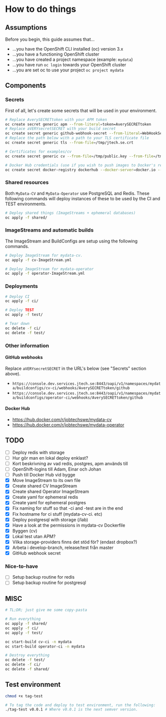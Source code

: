 # How to do things

## Assumptions

Before you begin, this guide assumes that...

- ...you have the OpenShift CLI installed (oc) version 3.x
- ...you have a functioning OpenShift cluster
- ...you have created a project namespace (example: `mydata`)
- ...you have run `oc login` towards your OpenShift cluster
- ...you are set oc to use your project `oc project mydata`

## Components

### Secrets

First of all, let's create some secrets that will be used in your environment.

```bash
# Replace AverySECRETtoken with your APM token
oc create secret generic apm --from-literal=token=AverySECRETtoken
# Replace aVERYsecretSECRET with your build secret
oc create secret generic github-webhook-secret --from-literal=WebHookSecretKey=aVERYsecretSECRET
# Replace the path below with a path to your TLS certificate file
oc create secret generic tls --from-file=/tmp/jtech.se.crt

# Certificates for examples/cv
oc create secret generic cv --from-file=/tmp/public.key --from-file=/tmp/private.key

# Docker Hub credentials (use if you wish to push images to Docker's registry)
oc create secret docker-registry dockerhub --docker-server=docker.io --docker-username=mydata --docker-password="mydata" --docker-email=code@mydata
```

### Shared resources

Both `MyData-CV` and `MyData-Operator` use PostgreSQL and Redis. These following commands will deploy instances of these to be used by the CI and TEST environments.

```bash
# Deploy shared things (ImageStreams + ephemeral databases)
oc apply -f shared/
```

### ImageStreams and automatic builds

The ImageStream and BuildConfigs are setup using the following commands.

```bash
# Deploy ImageStream for mydata-cv.
oc apply -f cv-ImageStream.yml

# Deploy ImageStream for mydata-operator
oc apply -f operator-ImageStream.yml
```

### Deployments

```bash
# Deploy CI
oc apply -f ci/

# Deploy TEST
oc apply -f test/

# Tear down
oc delete -f ci/
oc delete -f test/
```

### Other information

#### GitHub webhooks

Replace `aVERYsecretSECRET` in the URL's below (see "Secrets" section above).

- `https://console.dev.services.jtech.se:8443/oapi/v1/namespaces/mydata/buildconfigs/cv-ci/webhooks/AverySECRETtoken/github`
- `https://console.dev.services.jtech.se:8443/oapi/v1/namespaces/mydata/buildconfigs/operator-ci/webhooks/AverySECRETtoken/github`

#### Docker Hub

- https://hub.docker.com/r/jobtechswe/mydata-cv
- https://hub.docker.com/r/jobtechswe/mydata-operator

## TODO

- [ ] Deploy redis with storage
- [ ] Hur gör man en lokal deploy enklast?
- [ ] Kort beskrivning av vad redis, postgres, apm används till
- [ ] OpenShift-logins till Adam, Einar och Johan
- [ ] Push till Docker Hub vid bygge
- [x] Move ImageStream to its own file
- [x] Create shared CV ImageStream
- [x] Create shared Operator ImageStream
- [x] Create yaml for ephemeral redis
- [x] Create yaml for ephemeral postgres
- [x] Fix naming for stuff so that -ci and -test are in the end
- [x] Fix hostname for ci stuff (mydata-cv-ci. etc)
- [x] Deploy postgresql with storage (/lab)
- [x] Have a look at the permissions in mydata-cv Dockerfile
- [x] Byggen (cv)
- [x] Lokal test utan APM?
- [x] Vilka storage-providers finns det stöd för? (endast dropbox?)
- [x] Arbeta i develop-branch, release/test från master
- [x] GitHub webhook secret

### Nice-to-have

- [ ] Setup backup routine for redis
- [ ] Setup backup routine for postgresql

## MISC

```bash
# TL;DR; just give me some copy-pasta

# Run everything
oc apply -f shared/
oc apply -f ci/
oc apply -f test/

oc start-build cv-ci -n mydata
oc start-build operator-ci -n mydata

# Destroy everything
oc delete -f test/
oc delete -f ci/
oc delete -f shared/
```

## Test environment

```bash
chmod +x tag-test

# To tag the code and deploy to test environment, run the following:
./tag-test v0.0.1 # Where v0.0.1 is the next semver version.
```
